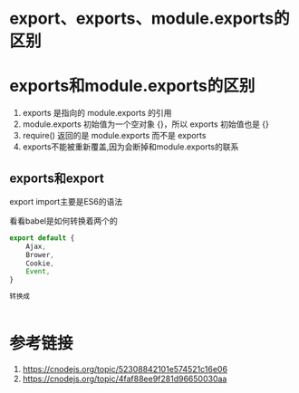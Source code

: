 # export、exports、module.exports的区别

# exports和module.exports的区别

1. exports 是指向的 module.exports 的引用
2. module.exports 初始值为一个空对象 {}，所以 exports 初始值也是 {}
3. require() 返回的是 module.exports 而不是 exports
4. exports不能被重新覆盖,因为会断掉和module.exports的联系

## exports和export

export import主要是ES6的语法

看看babel是如何转换着两个的

```javascript
export default {
	Ajax,
	Brower,
	Cookie,
	Event,
}

转换成



```

# 参考链接

1. https://cnodejs.org/topic/52308842101e574521c16e06
2. https://cnodejs.org/topic/4faf88ee9f281d96650030aa